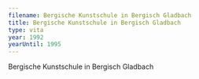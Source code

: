 ```yaml
---
filename: Bergische Kunstschule in Bergisch Gladbach
title: Bergische Kunstschule in Bergisch Gladbach
type: vita
year: 1992
yearUntil: 1995
---
```

Bergische Kunstschule in Bergisch Gladbach
